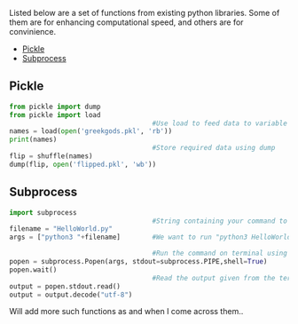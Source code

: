 Listed below are a set of functions from existing python libraries. Some of them are for enhancing computational speed, and others are for convinience. 

- [Pickle](#pickle)
- [Subprocess](#subprocess)

[//]: # "- [Map](#map)"

## Pickle

```Python
from pickle import dump
from pickle import load
                                    #Use load to feed data to variable
names = load(open('greekgods.pkl', 'rb'))
print(names)
                                    #Store required data using dump
flip = shuffle(names)
dump(flip, open('flipped.pkl', 'wb'))
```

## Subprocess

```Python
import subprocess
                                    #String containing your command to run on terminal
filename = "HelloWorld.py"
args = ["python3 "+filename]        #We want to run "python3 HelloWorld.py"

                                    #Run the command on terminal using subprocess
popen = subprocess.Popen(args, stdout=subprocess.PIPE,shell=True)
popen.wait()
                                    #Read the output given from the terminal
output = popen.stdout.read()
output = output.decode("utf-8")
```

[//]: # "## Map"


Will add more such functions as and when I come across them..
